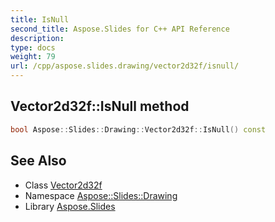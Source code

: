 ```yaml
---
title: IsNull
second_title: Aspose.Slides for C++ API Reference
description: 
type: docs
weight: 79
url: /cpp/aspose.slides.drawing/vector2d32f/isnull/
---
```

## Vector2d32f::IsNull method




```cpp
bool Aspose::Slides::Drawing::Vector2d32f::IsNull() const
```

## See Also

* Class [Vector2d32f](../)
* Namespace [Aspose::Slides::Drawing](../../)
* Library [Aspose.Slides](../../../)
